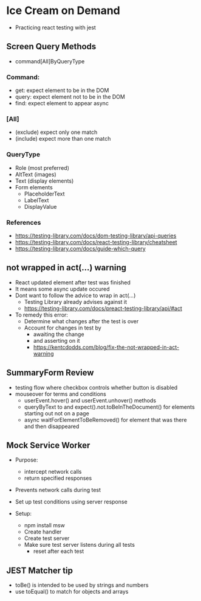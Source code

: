 # Ice Cream on Demand

- Practicing react testing with jest

## Screen Query Methods

- command[All]ByQueryType

### Command:

- get: expect element to be in the DOM
- query: expect element not to be in the DOM
- find: expect element to appear async

### [All]

- (exclude) expect only one match
- (include) expect more than one match

### QueryType

- Role (most preferred)
- AltText (images)
- Text (display elements)
- Form elements
  - PlaceholderText
  - LabelText
  - DisplayValue

### References

- https://testing-library.com/docs/dom-testing-library/api-queries
- https://testing-library.com/docs/react-testing-library/cheatsheet
- https://testing-library.com/docs/guide-which-query

## not wrapped in act(...) warning

- React updated element after test was finished
- It means some async update occured
- Dont want to follow the advice to wrap in act(...)
  - Testing Library already advises against it
  - https://testing-library.com/docs/preact-testing-library/api/#act
- To remedy this error:
  - Determine what changes after the test is over
  - Account for changes in test by
    - awaiting the change
    - and asserting on it
    - https://kentcdodds.com/blog/fix-the-not-wrapped-in-act-warning

## SummaryForm Review

- testing flow where checkbox controls whether button is disabled
- mouseover for terms and conditions
  - userEvent.hover() and userEvent.unhover() methods
  - queryByText to and expect().not.toBeInTheDocument() for elements starting out not on a page
  - async waitForElementToBeRemoved() for element that was there and then disappeared

## Mock Service Worker

- Purpose:
  - intercept network calls
  - return specified responses
- Prevents network calls during test
- Set up test conditions using server response

- Setup:
  - npm install msw
  - Create handler
  - Create test server
  - Make sure test server listens during all tests
    - reset after each test

## JEST Matcher tip

- toBe() is intended to be used by strings and numbers
- use toEqual() to match for objects and arrays
